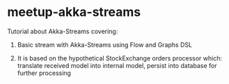 # meetup-akka-streams

Tutorial about Akka-Streams covering:

1) Basic stream with Akka-Streams using Flow and Graphs DSL

2) It is based on the hypothetical StockExchange orders processor which: translate received model into internal model, persist into database for further processing




